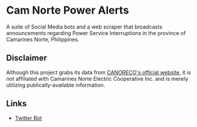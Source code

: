 # Cam Norte Power Alerts

A suite of Social Media bots and a web scraper that broadcasts announcements regarding Power Service Interruptions in the province of Camarines Norte, Philippines.

## Disclaimer

Although this project grabs its data from [CANORECO's official website](https://canoreco.com.ph), it is not affiliated with Camarines Norte Electric Cooperative Inc. and is merely utilizing publically-available information.

## Links

- [Twitter Bot](https://twitter.com/cn_poweralerts)
